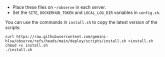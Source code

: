 - Place these files on `~/observe` in each server.
- Set the `SITE`, `DOCKERHUB_TOKEN` and `LOCAL_LOG_DIR` variables in `config.sh`.

You can use the commands in `install.sh` to copy the latest version of the scripts:
```
curl https://raw.githubusercontent.com/gemini-hlsw/observe/refs/heads/main/deploy/scripts/install.sh >install.sh
chmod +x install.sh
./install.sh
```